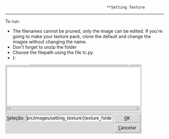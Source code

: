                                                  **Setting Texture
---

To run:
  * The filenames cannot be pruned, only the image can be edited. If you're going    to make your texture pack, clone the default and change the images without changing the name.
  * Don't forget to unzip the folder
  * Choose the filepath using the file tc.py.
  * (:

![Setting Texture](tutorial.png)
